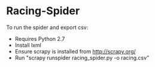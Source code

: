 # Racing-Spider
To run the spider and export csv:

  * Requires Python 2.7
  * Install lxml
  * Ensure scrapy is installed from http://scrapy.org/
  * Run "scrapy runspider racing_spider.py -o racing.csv"
  

